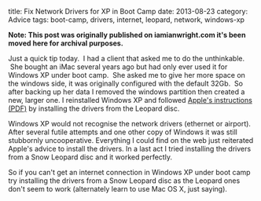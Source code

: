 title: Fix Network Drivers for XP in Boot Camp
date: 2013-08-23
category: Advice
tags: boot-camp, drivers, internet, leopard, network, windows-xp

**Note: This post was originally published on iamianwright.com it's been moved here for archival purposes.**

Just a quick tip today.  I had a client that asked me to do the unthinkable.  She bought an iMac several years ago but had only ever used it for Windows XP under boot camp.  She asked me to give her more space on the windows side, it was originally configured with the default 32Gb.  So after backing up her data I removed the windows partition then created a new, larger one. I reinstalled Windows XP and followed [Apple's instructions (PDF)](http://manuals.info.apple.com/en/boot_camp_install-setup.pdf "Apple's instructions (PDF)") by installing the drivers from the Leopard disc.

Windows XP would not recognise the network drivers (ethernet or airport). After several futile attempts and one other copy of Windows it was still stubbornly uncooperative. Everything I could find on the web just reiterated Apple's advice to install the drivers. In a last act I tried installing the drivers from a Snow Leopard disc and it worked perfectly.

So if you can't get an internet connection in Windows XP under boot camp try installing the drivers from a Snow Leopard disc as the Leopard ones don't seem to work (alternately learn to use Mac OS X, just saying).